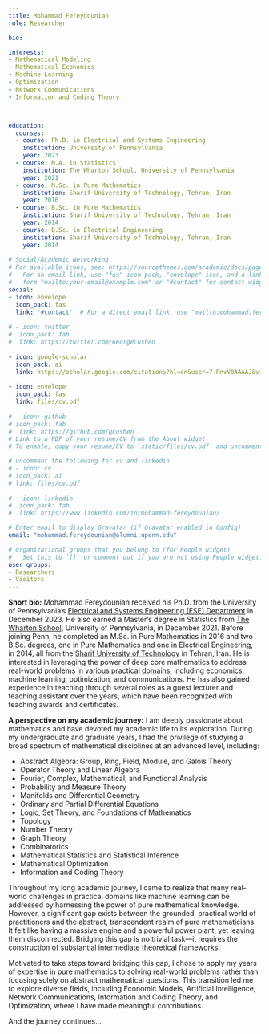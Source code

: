 ```yaml
---
title: Mohammad Fereydounian
role: Researcher

bio: 

interests:
- Mathematical Modeling
- Mathematical Economics
- Machine Learning 
- Optimization
- Network Communications
- Information and Coding Theory



education:
  courses:
  - course: Ph.D. in Electrical and Systems Engineering
    institution: University of Pennsylvania
    year: 2023
  - course: M.A. in Statistics
    institution: The Wharton School, University of Pennsylvania
    year: 2021
  - course: M.Sc. in Pure Mathematics
    institution: Sharif University of Technology, Tehran, Iran
    year: 2016
  - course: B.Sc. in Pure Mathematics
    institution: Sharif University of Technology, Tehran, Iran
    year: 2014
  - course: B.Sc. in Electrical Engineering
    institution: Sharif University of Technology, Tehran, Iran
    year: 2014
    
# Social/Academic Networking
# For available icons, see: https://sourcethemes.com/academic/docs/page-builder/#icons
#   For an email link, use "fas" icon pack, "envelope" icon, and a link in the
#   form "mailto:your-email@example.com" or "#contact" for contact widget.
social:
- icon: envelope
  icon_pack: fas
  link: '#contact'  # For a direct email link, use "mailto:mohammad.fereydounian@alumni.upenn.edu".
  
# - icon: twitter
#  icon_pack: fab
#  link: https://twitter.com/GeorgeCushen
 
- icon: google-scholar
  icon_pack: ai
  link: https://scholar.google.com/citations?hl=en&user=7-RnvV0AAAAJ&view_op=list_works&gmla=AJsN-F66Pt5nKn_Ah1UUcdrkCloY4pbfzQqaKB6bCNAKIom3loxCx3qjpJ5iHglE-dQcaT50qY021nckPiDg9NziuQslNdl6o18AQ51SnQA30Mj6tlVg75Y
  
- icon: envelope
  icon_pack: fas
  link: files/cv.pdf
  
# - icon: github
# icon_pack: fab
#  link: https://github.com/gcushen
# Link to a PDF of your resume/CV from the About widget.
# To enable, copy your resume/CV to `static/files/cv.pdf` and uncomment the lines below.

# uncomment the following for cv and linkedin
# - icon: cv
# icon_pack: ai
# link: files/cv.pdf
  
# - icon: linkedin
#  icon_pack: fab
#  link: https://www.linkedin.com/in/mohammad-fereydounian/

# Enter email to display Gravatar (if Gravatar enabled in Config)
email: "mohammad.fereydounian@alumni.upenn.edu"

# Organizational groups that you belong to (for People widget)
#   Set this to `[]` or comment out if you are not using People widget.
user_groups:
- Researchers
- Visitors
---
```


**Short bio:** Mohammad Fereydounian received his Ph.D. from the University of Pennsylvania’s <a href="https://www.ese.upenn.edu" target="_blank">Electrical and Systems Engineering (ESE) Department</a> in December 2023. He also earned a Master’s degree in Statistics from <a href="https://www.wharton.upenn.edu" target="_blank">The Wharton School</a>, University of Pennsylvania, in December 2021. Before joining Penn, he completed an M.Sc. in Pure Mathematics in 2016 and two B.Sc. degrees, one in Pure Mathematics and one in Electrical Engineering, in 2014, all from the <a href="http://www.en.sharif.edu" target="_blank">Sharif University of Technology</a> in Tehran, Iran. He is interested in leveraging the power of deep core mathematics to address real-world problems in various practical domains, including economics, machine learning, optimization, and communications. He has also gained experience in teaching through several roles as a guest lecturer and teaching assistant over the years, which have been recognized with teaching awards and certificates.


**A perspective on my academic journey:**  I am deeply passionate about mathematics and have devoted my academic life to its exploration. During my undergraduate and graduate years, I had the privilege of studying a broad spectrum of mathematical disciplines at an advanced level, including:  

- Abstract Algebra: Group, Ring, Field, Module, and Galois Theory
- Operator Theory and Linear Algebra
- Fourier, Complex, Mathematical, and Functional Analysis
- Probability and Measure Theory
- Manifolds and Differential Geometry
- Ordinary and Partial Differential Equations
- Logic, Set Theory, and Foundations of Mathematics
- Topology
- Number Theory
- Graph Theory
- Combinatorics
- Mathematical Statistics and Statistical Inference
- Mathematical Optimization 
- Information and Coding Theory

Throughout my long academic journey, I came to realize that many real-world challenges in practical domains like machine learning can be addressed by harnessing the power of pure mathematical knowledge. However, a significant gap exists between the grounded, practical world of practitioners and the abstract, transcendent realm of pure mathematicians. It felt like having a massive engine and a powerful power plant, yet leaving them disconnected. Bridging this gap is no trivial task—it requires the construction of substantial intermediate theoretical frameworks.

Motivated to take steps toward bridging this gap, I chose to apply my years of expertise in pure mathematics to solving real-world problems rather than focusing solely on abstract mathematical questions. This transition led me to explore diverse fields, including Economic Models, Artificial Intelligence, Network Communications, Information and Coding Theory, and Optimization, where I have made meaningful contributions.

And the journey continues...
